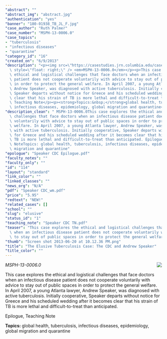 ```yaml
---
"abstract": ""
"abstract_img": "abstract.jpg"
"authentication": "yes"
"banner": "180-01938_TB_JL_F.jpg"
"case_author": "Ruth Palmer"
"case_number": "MSPH-13-0006.0"
"case_topics":
- "tuberculosis"
- "infectious diseases"
- "quarantine"
"category_id": "16"
"created_on": "6/9/2013"
"description": "<p><img src=\"https://casestudies.jrn.columbia.edu/casestudy/files/photos/771/abstract.jpg\"\
  \ style=\"float: right;\" /> <em>MSPH-13-0006.0</em></p><p>This case explores the\
  \ ethical and logistical challenges that face doctors when an infectious disease\
  \ patient does not cooperate voluntarily with advice to stay out of public spaces\
  \ in order to protect the general welfare. In April 2007, a young Atlanta lawyer,\
  \ Andrew Speaker, was diagnosed with active tuberculosis. Initially cooperative,\
  \ Speaker departs without notice for Greece and his scheduled wedding after it becomes\
  \ clear that his strain of TB is more lethal and difficult-to-treat than anticipated.&nbsp;</p><p>Epilogue,\
  \ Teaching Note</p><p><strong>Topics:&nbsp;</strong>global health, tuberculosis,\
  \ infectious diseases, epidemiology, global migration and quarantine</p>"
"description_clean": " MSPH-13-0006.0This case explores the ethical and logistical\
  \ challenges that face doctors when an infectious disease patient does not cooperate\
  \ voluntarily with advice to stay out of public spaces in order to protect the general\
  \ welfare. In April 2007, a young Atlanta lawyer, Andrew Speaker, was diagnosed\
  \ with active tuberculosis. Initially cooperative, Speaker departs without notice\
  \ for Greece and his scheduled wedding after it becomes clear that his strain of\
  \ TB is more lethal and difficult-to-treat than anticipated. Epilogue, Teaching\
  \ NoteTopics: global health, tuberculosis, infectious diseases, epidemiology, global\
  \ migration and quarantine"
"epologue": "Speaker CDC Epilogue.pdf"
"faculty_notes": ""
"faculty_only": ""
"id": "114"
"layout": "standard"
"link_color": ""
"linked_classes": ""
"news_org": "N/A"
"pdf": "Speaker CDC_wm.pdf"
"price": "5.95"
"redtext": "NEW!"
"related_cases": []
"school": ""
"slug": "elusive"
"status_id": "1"
"teaching_note": "Speaker CDC TN.pdf"
"teaser": "This case explores the ethical and logistical challenges that face doctors\
  \ when an infectious disease patient does not cooperate voluntarily with advice\
  \ to stay out of public spaces in order to protect the general welfare."
"thumb": "Screen shot 2013-06-20 at 10.12.36 PM.png"
"title": "The Elusive Tuberculosis Case: The CDC and Andrew Speaker"
"title_color": ""
---
```

<p><img src="https://casestudies.jrn.columbia.edu/casestudy/files/photos/771/abstract.jpg" style="float: right;" /> <em>MSPH-13-0006.0</em></p><p>This case explores the ethical and logistical challenges that face doctors when an infectious disease patient does not cooperate voluntarily with advice to stay out of public spaces in order to protect the general welfare. In April 2007, a young Atlanta lawyer, Andrew Speaker, was diagnosed with active tuberculosis. Initially cooperative, Speaker departs without notice for Greece and his scheduled wedding after it becomes clear that his strain of TB is more lethal and difficult-to-treat than anticipated.&nbsp;</p><p>Epilogue, Teaching Note</p><p><strong>Topics:&nbsp;</strong>global health, tuberculosis, infectious diseases, epidemiology, global migration and quarantine</p>
